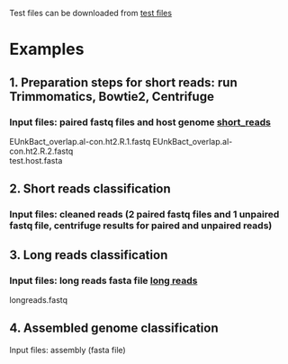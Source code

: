  Test files can be downloaded from [test files](https://perun.biochem.dal.ca/Metagenomics-Scavenger/test_files/)

# Examples

## 1. Preparation steps for short reads: run Trimmomatics, Bowtie2, Centrifuge
###   Input files: paired fastq files and host genome [short_reads](https://perun.biochem.dal.ca/Metagenomics-Scavenger/test_files/short_reads_workflow/)
   EUnkBact_overlap.al-con.ht2.R.1.fastq
   EUnkBact_overlap.al-con.ht2.R.2.fastq	
   test.host.fasta

## 2. Short reads classification
###   Input files: cleaned reads (2 paired fastq files and 1 unpaired fastq file, centrifuge results for paired and unpaired reads)

## 3. Long reads classification
###   Input files: long reads fasta file [long reads](https://perun.biochem.dal.ca/Metagenomics-Scavenger/test_files/long_reads_workflow/)
   longreads.fastq

## 4. Assembled genome classification
   Input files: assembly (fasta file)
